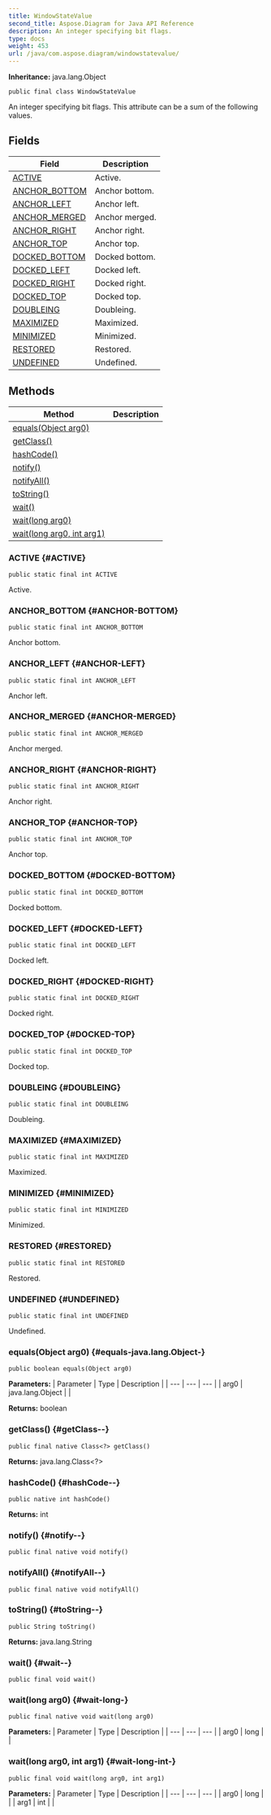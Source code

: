 ```yaml
---
title: WindowStateValue
second_title: Aspose.Diagram for Java API Reference
description: An integer specifying bit flags.
type: docs
weight: 453
url: /java/com.aspose.diagram/windowstatevalue/
---
```


**Inheritance:**
java.lang.Object
```
public final class WindowStateValue
```

An integer specifying bit flags. This attribute can be a sum of the following values.
## Fields

| Field | Description |
| --- | --- |
| [ACTIVE](#ACTIVE) | Active. |
| [ANCHOR_BOTTOM](#ANCHOR-BOTTOM) | Anchor bottom. |
| [ANCHOR_LEFT](#ANCHOR-LEFT) | Anchor left. |
| [ANCHOR_MERGED](#ANCHOR-MERGED) | Anchor merged. |
| [ANCHOR_RIGHT](#ANCHOR-RIGHT) | Anchor right. |
| [ANCHOR_TOP](#ANCHOR-TOP) | Anchor top. |
| [DOCKED_BOTTOM](#DOCKED-BOTTOM) | Docked bottom. |
| [DOCKED_LEFT](#DOCKED-LEFT) | Docked left. |
| [DOCKED_RIGHT](#DOCKED-RIGHT) | Docked right. |
| [DOCKED_TOP](#DOCKED-TOP) | Docked top. |
| [DOUBLEING](#DOUBLEING) | Doubleing. |
| [MAXIMIZED](#MAXIMIZED) | Maximized. |
| [MINIMIZED](#MINIMIZED) | Minimized. |
| [RESTORED](#RESTORED) | Restored. |
| [UNDEFINED](#UNDEFINED) | Undefined. |
## Methods

| Method | Description |
| --- | --- |
| [equals(Object arg0)](#equals-java.lang.Object-) |  |
| [getClass()](#getClass--) |  |
| [hashCode()](#hashCode--) |  |
| [notify()](#notify--) |  |
| [notifyAll()](#notifyAll--) |  |
| [toString()](#toString--) |  |
| [wait()](#wait--) |  |
| [wait(long arg0)](#wait-long-) |  |
| [wait(long arg0, int arg1)](#wait-long-int-) |  |
### ACTIVE {#ACTIVE}
```
public static final int ACTIVE
```


Active.

### ANCHOR_BOTTOM {#ANCHOR-BOTTOM}
```
public static final int ANCHOR_BOTTOM
```


Anchor bottom.

### ANCHOR_LEFT {#ANCHOR-LEFT}
```
public static final int ANCHOR_LEFT
```


Anchor left.

### ANCHOR_MERGED {#ANCHOR-MERGED}
```
public static final int ANCHOR_MERGED
```


Anchor merged.

### ANCHOR_RIGHT {#ANCHOR-RIGHT}
```
public static final int ANCHOR_RIGHT
```


Anchor right.

### ANCHOR_TOP {#ANCHOR-TOP}
```
public static final int ANCHOR_TOP
```


Anchor top.

### DOCKED_BOTTOM {#DOCKED-BOTTOM}
```
public static final int DOCKED_BOTTOM
```


Docked bottom.

### DOCKED_LEFT {#DOCKED-LEFT}
```
public static final int DOCKED_LEFT
```


Docked left.

### DOCKED_RIGHT {#DOCKED-RIGHT}
```
public static final int DOCKED_RIGHT
```


Docked right.

### DOCKED_TOP {#DOCKED-TOP}
```
public static final int DOCKED_TOP
```


Docked top.

### DOUBLEING {#DOUBLEING}
```
public static final int DOUBLEING
```


Doubleing.

### MAXIMIZED {#MAXIMIZED}
```
public static final int MAXIMIZED
```


Maximized.

### MINIMIZED {#MINIMIZED}
```
public static final int MINIMIZED
```


Minimized.

### RESTORED {#RESTORED}
```
public static final int RESTORED
```


Restored.

### UNDEFINED {#UNDEFINED}
```
public static final int UNDEFINED
```


Undefined.

### equals(Object arg0) {#equals-java.lang.Object-}
```
public boolean equals(Object arg0)
```




**Parameters:**
| Parameter | Type | Description |
| --- | --- | --- |
| arg0 | java.lang.Object |  |

**Returns:**
boolean
### getClass() {#getClass--}
```
public final native Class<?> getClass()
```




**Returns:**
java.lang.Class<?>
### hashCode() {#hashCode--}
```
public native int hashCode()
```




**Returns:**
int
### notify() {#notify--}
```
public final native void notify()
```




### notifyAll() {#notifyAll--}
```
public final native void notifyAll()
```




### toString() {#toString--}
```
public String toString()
```




**Returns:**
java.lang.String
### wait() {#wait--}
```
public final void wait()
```




### wait(long arg0) {#wait-long-}
```
public final native void wait(long arg0)
```




**Parameters:**
| Parameter | Type | Description |
| --- | --- | --- |
| arg0 | long |  |

### wait(long arg0, int arg1) {#wait-long-int-}
```
public final void wait(long arg0, int arg1)
```




**Parameters:**
| Parameter | Type | Description |
| --- | --- | --- |
| arg0 | long |  |
| arg1 | int |  |


